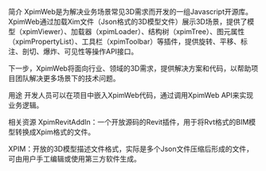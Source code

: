 简介
XpimWeb是为解决业务场景常见3D需求而开发的一组Javascript开源库。XpimWeb通过加载Xim文件（Json格式的3D模型文件）展示3D场景，提供了模型（xpimViewer）、加载器（xpimLoader）、结构树（xpimTree）、图元属性（xpimPropertyList）、工具栏（xpimToolbar）等插件，提供旋转、平移、标注、剖切、爆炸、可见性等操作API接口。

下一步，XpimWeb将面向行业、领域的3D需求，提供解决方案和代码，以帮助项目团队解决更多场景下的技术问题。

用途
开发人员可以在项目中嵌入XpimWeb代码，通过调用XpimWeb API来实现业务逻辑。

相关资源
XpimRevitAddIn：一个开放源码的Revit插件，用于将Rvt格式的BIM模型转换成Xpim格式的文件。

XPIM：开放的3D模型描述文件格式，实际是多个Json文件压缩后形成的文件，可由用户手工编辑或使用第三方软件生成。
